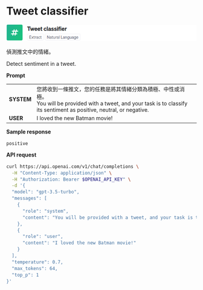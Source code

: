 # Tweet classifier

![](./assets/default-tweet-classifier.png)

偵測推文中的情緒。

Detect sentiment in a tweet.

**Prompt**

|||
|-------|------|
|**SYSTEM**|您將收到一條推文，您的任務是將其情緒分類為積極、中性或消極。<br/>You will be provided with a tweet, and your task is to classify its sentiment as positive, neutral, or negative.|
|**USER**|I loved the new Batman movie!|

**Sample response**

```
positive
```

**API request**

```bash
curl https://api.openai.com/v1/chat/completions \
  -H "Content-Type: application/json" \
  -H "Authorization: Bearer $OPENAI_API_KEY" \
  -d '{
  "model": "gpt-3.5-turbo",
  "messages": [
    {
      "role": "system",
      "content": "You will be provided with a tweet, and your task is to classify its sentiment as positive, neutral, or negative."
    },
    {
      "role": "user",
      "content": "I loved the new Batman movie!"
    }
  ],
  "temperature": 0.7,
  "max_tokens": 64,
  "top_p": 1
}'
```

